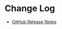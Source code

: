 # Change Log

- [GitHub Release Notes](https://github.com/seita1996/vscode-gitlab-task-list/releases)
